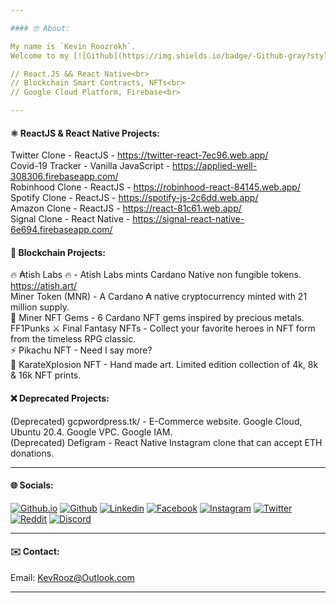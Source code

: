```yaml
---

#### 🤓 About:

My name is `Kevin Roozrokh`. 
Welcome to my [![Github](https://img.shields.io/badge/-Github-gray?style=flat-square&logo=Github&logoColor=white)](https://github.com/KevinRoozrokh).<br>

// React.JS && React Native<br>
// Blockchain Smart Contracts, NFTs<br>
// Google Cloud Platform, Firebase<br>

---
```

#### ⚛️ ReactJS & React Native Projects:

Twitter Clone - ReactJS - https://twitter-react-7ec96.web.app/  <br>
Covid-19 Tracker - Vanilla JavaScript - https://applied-well-308306.firebaseapp.com/  <br>
Robinhood Clone - ReactJS - https://robinhood-react-84145.web.app/  <br>
Spotify Clone - ReactJS - https://spotify-js-2c6dd.web.app/ <br>
Amazon Clone - ReactJS - https://react-81c61.web.app/ <br>
Signal Clone - React Native - https://signal-react-native-6e694.firebaseapp.com/ <br>

#### 📒 Blockchain Projects:

🔥 ₳tish Labs 🔥 - Atish Labs mints Cardano Native non fungible tokens. https://atish.art/ <br>
Miner Token (MNR) - A Cardano ₳ native cryptocurrency minted with 21 million supply. <br>
💎 Miner NFT Gems - 6 Cardano NFT gems inspired by precious metals. <br>
FF1Punks ⚔️ Final Fantasy NFTs - Collect your favorite heroes in NFT form from the timeless RPG classic.  <br>
⚡ Pikachu NFT - Need I say more? <br>
🥋 KarateXplosion NFT - Hand made art. Limited edition collection of 4k, 8k & 16k NFT prints.

#### ❌ Deprecated Projects:
(Deprecated) gcpwordpress.tk/ - E-Commerce website. Google Cloud, Ubuntu 20.4. Google VPC. Google IAM.<br> 
(Deprecated) Defigram - React Native Instagram clone that can accept ETH donations. <br>

---
#### 🌐 Socials:

[![Github.io](https://img.shields.io/badge/-Github.io-black?style=flat-square&logo=Github&logoColor=white)](https://kevinroozrokh.github.io/)
[![Github](https://img.shields.io/badge/-Github-gray?style=flat-square&logo=Github&logoColor=white)](https://github.com/KevinRoozrokh)
[![Linkedin](https://img.shields.io/badge/-LinkedIn-darkblue?style=flat-square&logo=Linkedin&logoColor=white)](https://www.linkedin.com/in/kevin-roozrokh/)
[![Facebook](https://img.shields.io/badge/-Facebook-blue?style=flat-square&logo=Facebook&logoColor=white)](https://www.facebook.com/kevinkayvan/)
[![Instagram](https://img.shields.io/badge/-Instagram-red?style=flat-square&logo=Instagram&logoColor=white)](https://www.instagram.com/donkayvan/)
[![Twitter](https://img.shields.io/badge/-Twitter-teal?style=flat-square&logo=Twitter&logoColor=white)](https://twitter.com/kevinkayvan)
[![Reddit](https://img.shields.io/badge/-reddit-orange?style=flat-square&logo=reddit&logoColor=white)](https://www.reddit.com/user/KevinKayvan)
[![Discord](https://img.shields.io/badge/-discord-purple?style=flat-square&logo=discord&logoColor=white)](https://discord.gg/m2V3YQmMua)

---
#### ✉️ Contact:

Email: KevRooz@Outlook.com

---
<!--
**KevinRoozrokh/KevinRoozrokh** is a ✨ _special_ ✨ repository because its `README.md` (this file) appears on your GitHub profile.

Here are some ideas to get you started:

- 🔭 I’m currently working on ...
- 🌱 I’m currently learning ...
- 👯 I’m looking to collaborate on ...
- 🤔 I’m looking for help with ...
- 💬 Ask me about ...
- 📫 How to reach me: ...
- 😄 Pronouns: ...
- ⚡ Fun fact: ...
-->
